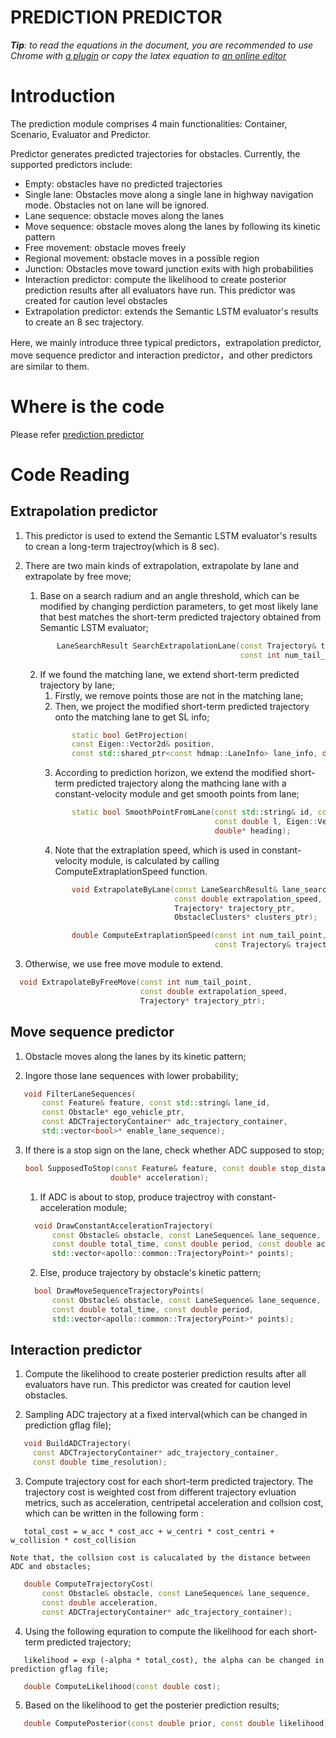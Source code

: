 # PREDICTION PREDICTOR

_**Tip**: to read the equations in the document, you are recommended to use Chrome with [a plugin](https://chrome.google.com/webstore/detail/tex-all-the-things/cbimabofgmfdkicghcadidpemeenbffn) or copy the latex equation to [an online editor](http://www.hostmath.com/)_

# Introduction

The prediction module comprises 4 main functionalities: Container, Scenario, Evaluator and Predictor. 

Predictor generates predicted trajectories for obstacles. Currently, the supported predictors include:

- Empty: obstacles have no predicted trajectories
- Single lane: Obstacles move along a single lane in highway navigation mode. Obstacles not on lane will be ignored.
- Lane sequence: obstacle moves along the lanes
- Move sequence: obstacle moves along the lanes by following its kinetic pattern
- Free movement: obstacle moves freely
- Regional movement: obstacle moves in a possible region
- Junction: Obstacles move toward junction exits with high probabilities
- Interaction predictor: compute the likelihood to create posterior prediction results after all evaluators have run. This predictor was created for caution level obstacles
- Extrapolation predictor: extends the Semantic LSTM evaluator's results to create an 8 sec trajectory.

Here, we mainly introduce three typical predictors，extrapolation predictor, move sequence predictor and interaction predictor，and other predictors are similar to them.  

# Where is the code

Please refer [prediction predictor](https://github.com/ApolloAuto/apollo/modules/prediction/predictor)

# Code Reading

## Extrapolation predictor
1. This predictor is used to extend the Semantic LSTM evaluator's results to crean a long-term trajectroy(which is 8 sec).

2. There are two main kinds of extrapolation, extrapolate by lane and extrapolate by free move;
     1. Base on a search radium and an angle threshold, which can be modified by changing perdiction parameters, to get most likely lane that best matches the short-term predicted trajectory obtained from Semantic LSTM evaluator;
     ```cpp
            LaneSearchResult SearchExtrapolationLane(const Trajectory& trajectory,
                                                     const int num_tail_point);
     ```
     2. If we found the matching lane, we extend short-term predicted trajectory by lane;
         1. Firstly, we remove points those are not in the matching lane;
         2. Then, we project the modified short-term predicted trajectory onto the matching lane to get SL info;
         ```cpp
                static bool GetProjection(
                const Eigen::Vector2d& position,
                const std::shared_ptr<const hdmap::LaneInfo> lane_info, double* s,double* l);
         ```
         3. According to prediction horizon, we extend the modified short-term predicted trajectory along the mathcing lane with a  constant-velocity module and get smooth points from lane;
         ```cpp
                static bool SmoothPointFromLane(const std::string& id, const double s,
                                                const double l, Eigen::Vector2d* point,
                                                double* heading);
         ```
         4. Note that the extraplation speed, which is used in constant-velocity module, is calculated by calling ComputeExtraplationSpeed function.
         ```cpp 
                void ExtrapolateByLane(const LaneSearchResult& lane_search_result,
                                       const double extrapolation_speed,
                                       Trajectory* trajectory_ptr,
                                       ObstacleClusters* clusters_ptr);
         ```
         ```cpp 
                double ComputeExtraplationSpeed(const int num_tail_point,
                                                const Trajectory& trajectory);                    
         ```
3. Otherwise, we use free move module to extend.
  ```cpp
    void ExtrapolateByFreeMove(const int num_tail_point,
                               const double extrapolation_speed,
                               Trajectory* trajectory_ptr);
  ```
## Move sequence predictor
1. Obstacle moves along the lanes by its kinetic pattern;

2. Ingore those lane sequences with lower probability;
 ```cpp  
    void FilterLaneSequences(
        const Feature& feature, const std::string& lane_id,
        const Obstacle* ego_vehicle_ptr,
        const ADCTrajectoryContainer* adc_trajectory_container,
        std::vector<bool>* enable_lane_sequence);  
 ```
3. If there is a stop sign on the lane, check whether ADC supposed to stop;
     ```cpp
    bool SupposedToStop(const Feature& feature, const double stop_distance,
                        double* acceleration); 
     ```
     1. If ADC is about to stop, produce trajectroy with constant-acceleration module;
      ```cpp
        void DrawConstantAccelerationTrajectory(
            const Obstacle& obstacle, const LaneSequence& lane_sequence,
            const double total_time, const double period, const double acceleration,
            std::vector<apollo::common::TrajectoryPoint>* points);
      ```
     2. Else, produce trajectory by obstacle's kinetic pattern;
      ```cpp
        bool DrawMoveSequenceTrajectoryPoints(
            const Obstacle& obstacle, const LaneSequence& lane_sequence,
            const double total_time, const double period,
            std::vector<apollo::common::TrajectoryPoint>* points);  
     ```
## Interaction predictor
1. Compute the likelihood to create posterier prediction results after all evaluators have run. This predictor was created for caution level obstacles.

2. Sampling ADC trajectory at a fixed interval(which can be changed in prediction gflag file);
 ```cpp
    void BuildADCTrajectory(
      const ADCTrajectoryContainer* adc_trajectory_container,
      const double time_resolution);
 ```
3. Compute trajectory cost for each short-term predicted trajectory. The trajectory cost is weighted cost from different trajectory evluation metrics, such as acceleration, centripetal acceleration and collsion cost, which can be written in the following form : 
 ```
    total_cost = w_acc * cost_acc + w_centri * cost_centri + w_collision * cost_collision
 ```
    Note that, the collsion cost is calucalated by the distance between ADC and obstacles;
 ```cpp
    double ComputeTrajectoryCost(
        const Obstacle& obstacle, const LaneSequence& lane_sequence,
        const double acceleration,
        const ADCTrajectoryContainer* adc_trajectory_container);
 ```
4. Using the following equration to compute the likelihood for each short-term predicted trajectory;

 ```
    likelihood = exp (-alpha * total_cost), the alpha can be changed in prediction gflag file;
 ```
 ```cpp
    double ComputeLikelihood(const double cost);
 ```
5. Based on the likelihood to get the posterier prediction results;
 ```cpp
    double ComputePosterior(const double prior, const double likelihood);
 ```


